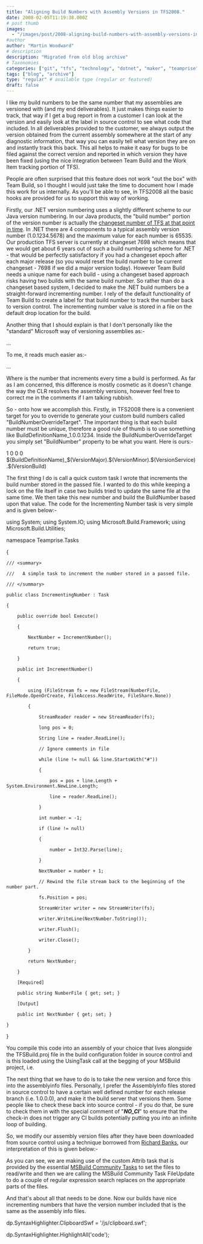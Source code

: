 ```yaml
---
title: "Aligning Build Numbers with Assembly Versions in TFS2008."
date: 2008-02-05T11:19:38.000Z
# post thumb
images:
  - "/images/post/2008-aligning-build-numbers-with-assembly-versions-in-tfs2008.jpg"
#author
author: "Martin Woodward"
# description
description: "Migrated from old blog archive"
# Taxonomies
categories: ["git", "tfs", "technology", "dotnet", "maker", "teamprise", "web", "programming", "personal"]
tags: ["blog", "archive"]
type: "regular" # available type (regular or featured)
draft: false
---
```

I like my build numbers to be the same number that my assemblies are versioned with (and my end deliverables).  It just makes things easier to track, that way if I get a bug report in from a customer I can look at the version and easily look at the label in source control to see what code that included. In all deliverables provided to the customer, we always output the version obtained from the current assembly somewhere at the start of any diagnostic information, that way you can easily tell what version they are on and instantly track this back.  This all helps to make it easy for bugs to be filed against the correct version and reported in which version they have been fixed (using the nice integration between Team Build and the Work Item tracking portion of TFS).  

People are often surprised that this feature does not work "out the box" with Team Build, so I thought I would just take the time to document how I made this work for us internally.  As you'll be able to see, in TFS2008 all the basic hooks are provided for us to support this way of working.  

Firstly, our .NET version numbering uses a slightly different scheme to our Java version numbering.  In our Java products, the "build number" portion of the version number is actually the [changeset number of TFS at that point in time](http://www.woodwardweb.com/vsts/000329.html).  In .NET there are 4 components to a typical assembly version number (1.0.1234.5678) and the maximum value for each number is 65535.  Our production TFS server is currently at changeset 7698 which means that we would get about 6 years out of such a build numbering scheme for .NET - that would be perfectly satisfactory if you had a changeset epoch after each major release (so you would reset the build number to be current changeset - 7698 if we did a major version today).  However Team Build needs a unique name for each build - using a changeset based approach risks having two builds with the same build number.  So rather than do a changeset based system, I decided to make the .NET build numbers be a straight-forward incrementing number. I rely of the default functionality of Team Build to create a label for that build number to track the number back to version control.  The incrementing number value is stored in a file on the default drop location for the build.  

Another thing that I should explain is that I don't personally like the "standard" Microsoft way of versioning assemblies as:-     

<Major>.<Minor>.<Build>.<Service>   

To me, it reads much easier as:-     

<Major>.<Minor>.<Service>.<Build>   

Where <Build> is the number that increments every time a build is performed.  As far as I am concerned, this difference is mostly cosmetic as it doesn't change the way the CLR resolves the assembly versions, however feel free to correct me in the comments if I am talking rubbish.  

So - onto how we accomplish this.  Firstly, in TFS2008 there is a convenient target for you to override to generate your custom build numbers called "BuildNumberOverrideTarget".  The important thing is that each build number must be unique, therefore a good rule of thumb is to use something like BuildDefinitionName_1.0.0.1234.  Inside the BuildNumberOverrideTarget you simply set "BuildNumber" property to be what you want.  Here is ours:-  

<PropertyGroup> 
  <VersionMajor>1</VersionMajor> 
  <VersionMinor>0</VersionMinor> 
  <VersionService>0</VersionService> 
  <VersionBuild>0</VersionBuild> 
</PropertyGroup>
<Target Name="BuildNumberOverrideTarget"> 
  <!-- Create a custom build number, matching the assembly version -->      
  <Message Text="Loading last build number from file "$(DropLocation)\buildnumber.txt"" /> 
  <IncrementingNumber NumberFile="$(DropLocation)\buildnumber.txt"> 
    <Output TaskParameter="NextNumber" PropertyName="VersionBuild" /> 
  </IncrementingNumber> 
  <PropertyGroup> 
    <BuildNumber>$(BuildDefinitionName)_$(VersionMajor).$(VersionMinor).$(VersionService).$(VersionBuild)</BuildNumber> 
  </PropertyGroup> 
  <Message Text="Build number set to "$(BuildNumber)"" />  
</Target>

The first thing I do is call a quick custom task I wrote that increments the build number stored in the passed file.  I wanted to do this while keeping a lock on the file itself in case two builds tried to update the same file at the same time.  We then take this new number and build the BuildNumber based upon that value.  The code for the Incrementing Number task is very simple and is given below:-

using System; 
using System.IO; 
using Microsoft.Build.Framework; 
using Microsoft.Build.Utilities; 

namespace Teamprise.Tasks 

{ 

    /// <summary> 

    ///   A simple task to increment the number stored in a passed file. 

    /// </summary> 

    public class IncrementingNumber : Task 

    { 

        public override bool Execute() 

        { 

            NextNumber = IncrementNumber(); 

            return true; 

        } 

        public int IncrementNumber() 

        { 

            using (FileStream fs = new FileStream(NumberFile, FileMode.OpenOrCreate, FileAccess.ReadWrite, FileShare.None)) 

            { 

                StreamReader reader = new StreamReader(fs); 

                long pos = 0; 

                String line = reader.ReadLine(); 

                // Ignore comments in file 

                while (line != null && line.StartsWith("#")) 

                { 

                    pos = pos + line.Length + System.Environment.NewLine.Length; 

                    line = reader.ReadLine(); 

                } 

                int number = -1; 

                if (line != null) 

                { 

                    number = Int32.Parse(line); 

                } 

                NextNumber = number + 1; 

                // Rewind the file stream back to the beginning of the number part. 

                fs.Position = pos; 

                StreamWriter writer = new StreamWriter(fs); 

                writer.WriteLine(NextNumber.ToString()); 

                writer.Flush(); 

                writer.Close(); 

            } 

            return NextNumber; 

        } 

        [Required] 

        public string NumberFile { get; set; } 

        [Output] 

        public int NextNumber { get; set; } 

    } 

}

You compile this code into an assembly of your choice that lives alongside the TFSBuild.proj file in the build configuration folder in source control and is this loaded using the UsingTask call at the begging of your MSBuild project, i.e.

<UsingTask TaskName="Teamprise.Tasks.IncrementingNumber" 
           AssemblyFile="Teamprise.Tasks.dll" />

The next thing that we have to do is to take the new version and force this into the assemblyinfo files.  Personally, I prefer the AssemblyInfo files stored in source control to have a certain well defined number for each release branch (i.e. 1.0.0.0), and make it the build server that versions them.  Some people like to check these back into source control - if you do that, be sure to check them in with the special comment of "***NO_CI***" to ensure that the check-in does not trigger any CI builds potentially putting you into an infinite loop of building.

So, we modify our assembly version files after they have been downloaded from source control using a technique borrowed from [Richard Banks](http://richardsbraindump.blogspot.com/2007/07/versioning-builds-with-tfs-and-msbuild.html), our interpretation of this is given below:-

<ItemGroup> 
  <AssemblyInfoFiles Include="$(SolutionRoot)\**\assemblyinfo.cs" /> 
</ItemGroup>   
<Target Name="AfterGet"> 
  <!-- Update all the assembly info files with generated version info --> 
  <Message Text="Modifying AssemblyInfo files under "$(SolutionRoot)"." /> 
  <Attrib Files="@(AssemblyInfoFiles)" Normal="true" /> 
  <FileUpdate Files="@(AssemblyInfoFiles)"                                 
              Regex="AssemblyVersion\(".*"\)\]"                 
              ReplacementText="AssemblyVersion("$(VersionMajor).$(VersionMinor).$(VersionService).$(VersionBuild)")]" /> 
  <FileUpdate Files="@(AssemblyInfoFiles)" 
              Regex="AssemblyFileVersion\(".*"\)\]" 
              ReplacementText="AssemblyFileVersion("$(VersionMajor).$(VersionMinor).$(VersionService).$(VersionBuild)")]" /> 
  <Message Text="AssemblyInfo files updated to version "$(VersionMajor).$(VersionMinor).$(VersionService).$(VersionBuild)"" /> 
</Target>

As you can see, we are making use of the custom Attrib task that is provided by the essential [MSBuild Community Tasks](http://msbuildtasks.tigris.org/) to set the files to read/write and then we are calling the MSBuild Community Task FileUpdate to do a couple of regular expression search replaces on the appropriate parts of the files.

And that's about all that needs to be done.  Now our builds have nice incrementing numbers that have the version number included that is the same as the assembly info files.

dp.SyntaxHighlighter.ClipboardSwf = '/js/clipboard.swf';

dp.SyntaxHighlighter.HighlightAll('code');